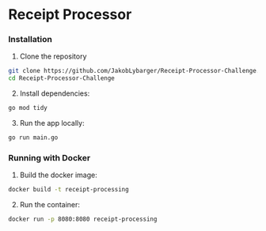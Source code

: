 # Receipt Processor

### Installation
1. Clone the repository
```bash
git clone https://github.com/JakobLybarger/Receipt-Processor-Challenge.git
cd Receipt-Processor-Challenge
```
2. Install dependencies:
```bash
go mod tidy
```
3. Run the app locally:
```bash
go run main.go
```

### Running with Docker
1. Build the docker image:
```bash
docker build -t receipt-processing
```
2. Run the container:
```bash
docker run -p 8080:8080 receipt-processing
```
